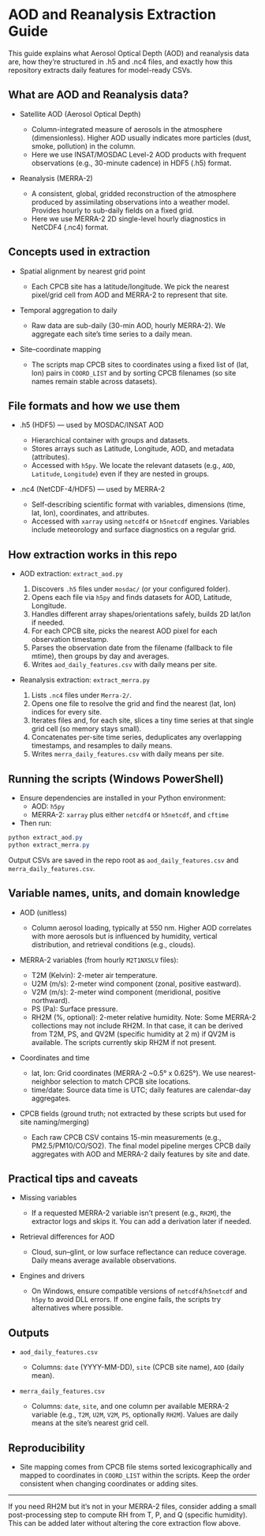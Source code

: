 # AOD and Reanalysis Extraction Guide

This guide explains what Aerosol Optical Depth (AOD) and reanalysis data are, how they’re structured in .h5 and .nc4 files, and exactly how this repository extracts daily features for model-ready CSVs.

## What are AOD and Reanalysis data?

- Satellite AOD (Aerosol Optical Depth)
  - Column-integrated measure of aerosols in the atmosphere (dimensionless). Higher AOD usually indicates more particles (dust, smoke, pollution) in the column.
  - Here we use INSAT/MOSDAC Level-2 AOD products with frequent observations (e.g., 30-minute cadence) in HDF5 (.h5) format.

- Reanalysis (MERRA-2)
  - A consistent, global, gridded reconstruction of the atmosphere produced by assimilating observations into a weather model. Provides hourly to sub-daily fields on a fixed grid.
  - Here we use MERRA-2 2D single-level hourly diagnostics in NetCDF4 (.nc4) format.

## Concepts used in extraction

- Spatial alignment by nearest grid point
  - Each CPCB site has a latitude/longitude. We pick the nearest pixel/grid cell from AOD and MERRA-2 to represent that site.

- Temporal aggregation to daily
  - Raw data are sub-daily (30-min AOD, hourly MERRA-2). We aggregate each site’s time series to a daily mean.

- Site–coordinate mapping
  - The scripts map CPCB sites to coordinates using a fixed list of (lat, lon) pairs in `COORD_LIST` and by sorting CPCB filenames (so site names remain stable across datasets).

## File formats and how we use them

- .h5 (HDF5) — used by MOSDAC/INSAT AOD
  - Hierarchical container with groups and datasets.
  - Stores arrays such as Latitude, Longitude, AOD, and metadata (attributes).
  - Accessed with `h5py`. We locate the relevant datasets (e.g., `AOD`, `Latitude`, `Longitude`) even if they are nested in groups.

- .nc4 (NetCDF-4/HDF5) — used by MERRA-2
  - Self-describing scientific format with variables, dimensions (time, lat, lon), coordinates, and attributes.
  - Accessed with `xarray` using `netcdf4` or `h5netcdf` engines. Variables include meteorology and surface diagnostics on a regular grid.

## How extraction works in this repo

- AOD extraction: `extract_aod.py`
  1. Discovers `.h5` files under `mosdac/` (or your configured folder).
  2. Opens each file via `h5py` and finds datasets for AOD, Latitude, Longitude.
  3. Handles different array shapes/orientations safely, builds 2D lat/lon if needed.
  4. For each CPCB site, picks the nearest AOD pixel for each observation timestamp.
  5. Parses the observation date from the filename (fallback to file mtime), then groups by day and averages.
  6. Writes `aod_daily_features.csv` with daily means per site.

- Reanalysis extraction: `extract_merra.py`
  1. Lists `.nc4` files under `Merra-2/`.
  2. Opens one file to resolve the grid and find the nearest (lat, lon) indices for every site.
  3. Iterates files and, for each site, slices a tiny time series at that single grid cell (so memory stays small).
  4. Concatenates per-site time series, deduplicates any overlapping timestamps, and resamples to daily means.
  5. Writes `merra_daily_features.csv` with daily means per site.

## Running the scripts (Windows PowerShell)

- Ensure dependencies are installed in your Python environment:
  - AOD: `h5py`
  - MERRA-2: `xarray` plus either `netcdf4` or `h5netcdf`, and `cftime`
- Then run:

```powershell
python extract_aod.py
python extract_merra.py
```

Output CSVs are saved in the repo root as `aod_daily_features.csv` and `merra_daily_features.csv`.

## Variable names, units, and domain knowledge

- AOD (unitless)
  - Column aerosol loading, typically at 550 nm. Higher AOD correlates with more aerosols but is influenced by humidity, vertical distribution, and retrieval conditions (e.g., clouds).

- MERRA-2 variables (from hourly `M2T1NXSLV` files):
  - T2M (Kelvin): 2-meter air temperature.
  - U2M (m/s): 2-meter wind component (zonal, positive eastward).
  - V2M (m/s): 2-meter wind component (meridional, positive northward).
  - PS (Pa): Surface pressure.
  - RH2M (%, optional): 2-meter relative humidity. Note: Some MERRA-2 collections may not include RH2M. In that case, it can be derived from T2M, PS, and QV2M (specific humidity at 2 m) if QV2M is available. The scripts currently skip RH2M if not present.

- Coordinates and time
  - lat, lon: Grid coordinates (MERRA-2 ~0.5° x 0.625°). We use nearest-neighbor selection to match CPCB site locations.
  - time/date: Source data time is UTC; daily features are calendar-day aggregates.

- CPCB fields (ground truth; not extracted by these scripts but used for site naming/merging)
  - Each raw CPCB CSV contains 15-min measurements (e.g., PM2.5/PM10/CO/SO2). The final model pipeline merges CPCB daily aggregates with AOD and MERRA-2 daily features by site and date.

## Practical tips and caveats

- Missing variables
  - If a requested MERRA-2 variable isn’t present (e.g., `RH2M`), the extractor logs and skips it. You can add a derivation later if needed.

- Retrieval differences for AOD
  - Cloud, sun–glint, or low surface reflectance can reduce coverage. Daily means average available observations.

- Engines and drivers
  - On Windows, ensure compatible versions of `netcdf4`/`h5netcdf` and `h5py` to avoid DLL errors. If one engine fails, the scripts try alternatives where possible.

## Outputs

- `aod_daily_features.csv`
  - Columns: `date` (YYYY-MM-DD), `site` (CPCB site name), `AOD` (daily mean).

- `merra_daily_features.csv`
  - Columns: `date`, `site`, and one column per available MERRA-2 variable (e.g., `T2M`, `U2M`, `V2M`, `PS`, optionally `RH2M`). Values are daily means at the site’s nearest grid cell.

## Reproducibility

- Site mapping comes from CPCB file stems sorted lexicographically and mapped to coordinates in `COORD_LIST` within the scripts. Keep the order consistent when changing coordinates or adding sites.

---

If you need RH2M but it’s not in your MERRA-2 files, consider adding a small post-processing step to compute RH from T, P, and Q (specific humidity). This can be added later without altering the core extraction flow above.
